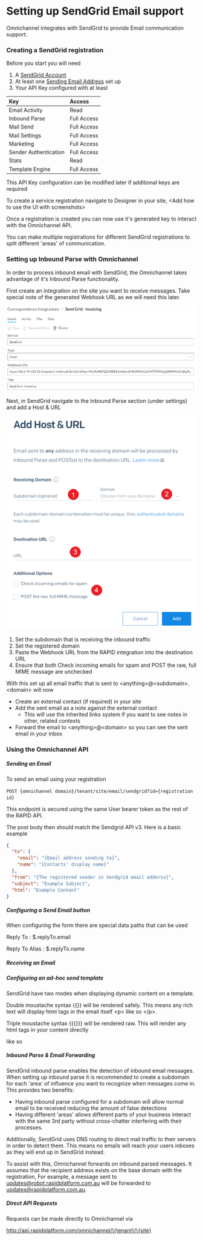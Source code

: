 # Setting up SendGrid Email support

Omnichannel integrates with SendGrid to provide Email communication support.

### Creating a SendGrid registration

Before you start you will need

1. A [SendGrid Account](https://sendgrid.com/)
2. At least one [Sending Email Address](https://docs.sendgrid.com/for-developers/parsing-email/setting-up-the-inbound-parse-webhook) set up
3. Your API Key configured with at least

|**Key**|**Access**|
|:----|:----|
|Email Activity|Read|
|Inbound Parse|Full Access|
|Mail Send|Full Access|
|Mail Settings|Full Access|
|Marketing|Full Access|
|Sender Authentication|Full Access|
|Stats|Read|
|Template Engine|Full Access|


This API Key configuration can be modified later if additional keys are required

To create a service registration navigate to Designer in your site, &lt;Add how to use the UI with screenshots&gt;

Once a registration is created you can now use it's generated key to interact with the Omnichannel API.

You can make multiple registrations for different SendGrid registrations to split different 'areas' of communication.

### Setting up Inbound Parse with Omnichannel

In order to process inbound email with SendGrid, the Omnichannel takes advantage of it's Inbound Parse functionality.

First create an integration on the site you want to receive messages. Take special note of the generated Webhook URL as we will need this later.

![Omnichannel Overview Item.png](nVyX55jV9uBfPq7T-omnichannel-overview-item.png)

Next, in SendGrid navigate to the Inbound Parse section (under settings) and add a Host &amp; URL

![Omnichannel Overview Sendgrid Inbound Parse.png](./downloaded_image_1705285921377.png)

1. Set the subdomain that is receiving the inbound traffic
2. Set the registered domain
3. Paste the Webhook URL from the RAPID integration into the destination URL
4. Ensure that both Check incoming emails for spam and POST the raw, full MIME message are unchecked

With this set up all email traffic that is sent to &lt;anything&gt;@&lt;subdomain&gt;.&lt;domain&gt; will now

- Create an external contact (if required) in your site
- Add the sent email as a note against the external contact 
    - This will use the inherited links system if you want to see notes in other, related contexts
- Forward the email to &lt;anything&gt;@&lt;domain&gt; so you can see the sent email in your inbox

### Using the Omnichannel API

##### Sending an Email

To send an email using your registration

`POST {omnichannel domain}/tenant/site/email/sendgrid?id={registration id}`

This endpoint is secured using the same User bearer token as the rest of the RAPID API.

The post body then should match the Sendgrid API v3. Here is a basic example

```JSON
{
  "to": {
    "email": "{Email address sending to}",
    "name": "{Contacts' display name}"
  },
  "from": "{The registered sender in Sendgrid email adderss}",
  "subject": "Example Subject",
  "html": "Example Content"
}

```

##### Configuring a Send Email button

When configuring the form there are special data paths that can be used

Reply To : $.replyTo.email

Reply To Alias : $.replyTo.name

##### Receiving an Email  
  


##### Configuring an ad-hoc send template

SendGrid have two modes when displaying dynamic content on a template.

Double moustache syntax \{\{}} will be rendered safely. This means any rich text will display html tags in the email itself &lt;p&gt; like so &lt;/p&gt;.

Triple moustache syntax \{\{\{}}} will be rendered raw. This will render any html tags in your content directly

like so

##### Inbound Parse &amp; Email Forwarding

SendGrid inbound parse enables the detection of inbound email messages. When setting up inbound parse it is recommended to create a subdomain for each 'area' of influence you want to recognize when messages come in. This provides two benefits:

- Having inbound parse configured for a subdomain will allow normal email to be received reducing the amount of false detections
- Having different 'areas' allows different parts of your business interact with the same 3rd party without cross-chatter interfering with their processes.

Additionally, SendGrid uses DNS routing to direct mail traffic to their servers in order to detect them. This means no emails will reach your users inboxes as they will end up in SendGrid instead.

To assist with this, Omnichannel forwards on inbound parsed messages. It assumes that the recipient address exists on the base domain with the registration, For example, a message sent to updates@robot.rapidplatform.com.au will be forwarded to updates@rapidplatform.com.au.

##### Direct API Requests

Requests can be made directly to Omnichannel via

http://api.rapidplatform.com/omnichannel/\{tenant}/\{site}